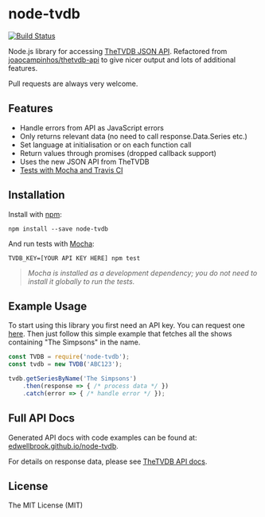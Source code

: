 # node-tvdb

[![Build Status](https://travis-ci.org/edwellbrook/node-tvdb.svg?branch=master)](https://travis-ci.org/edwellbrook/node-tvdb)

Node.js library for accessing [TheTVDB JSON API](https://api.thetvdb.com/swagger). Refactored from [joaocampinhos/thetvdb-api](https://github.com/joaocampinhos/thetvdb-api) to give nicer output and lots of additional features.

Pull requests are always very welcome.

## Features

- Handle errors from API as JavaScript errors
- Only returns relevant data (no need to call response.Data.Series etc.)
- Set language at initialisation or on each function call
- Return values through promises (dropped callback support)
- Uses the new JSON API from TheTVDB
- [Tests with Mocha and Travis CI](https://travis-ci.org/edwellbrook/node-tvdb)

## Installation

Install with [npm](https://npmjs.org/):

``` shell
npm install --save node-tvdb
```

And run tests with [Mocha](https://mochajs.org):

``` shell
TVDB_KEY=[YOUR API KEY HERE] npm test
```

> _Mocha is installed as a development dependency; you do not need to install it globally to run the tests._

## Example Usage

To start using this library you first need an API key. You can request one [here](http://thetvdb.com/?tab=apiregister). Then just follow this simple example that fetches all the shows containing "The Simpsons" in the name.

``` javascript
const TVDB = require('node-tvdb');
const tvdb = new TVDB('ABC123');

tvdb.getSeriesByName('The Simpsons')
    .then(response => { /* process data */ })
    .catch(error => { /* handle error */ });
```

## Full API Docs

Generated API docs with code examples can be found at: [edwellbrook.github.io/node-tvdb](https://edwellbrook.github.io/node-tvdb/).

For details on response data, please see [TheTVDB API docs](https://api.thetvdb.com/swagger).

## License

The MIT License (MIT)
